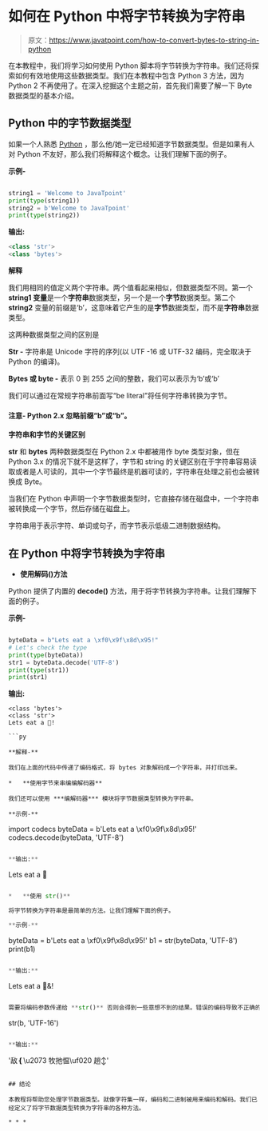 # 如何在 Python 中将字节转换为字符串

> 原文：<https://www.javatpoint.com/how-to-convert-bytes-to-string-in-python>

在本教程中，我们将学习如何使用 Python 脚本将字节转换为字符串。我们还将探索如何有效地使用这些数据类型。我们在本教程中包含 Python 3 方法，因为 Python 2 不再使用了。在深入挖掘这个主题之前，首先我们需要了解一下 Byte 数据类型的基本介绍。

## Python 中的字节数据类型

如果一个人熟悉 [Python](https://www.javatpoint.com/python-tutorial) ，那么他/她一定已经知道字节数据类型。但是如果有人对 Python 不友好，那么我们将解释这个概念。让我们理解下面的例子。

**示例-**

```py

string1 = 'Welcome to JavaTpoint'
print(type(string1))
string2 = b'Welcome to JavaTpoint'
print(type(string2))

```

**输出:**

```py
<class 'str'>
<class 'bytes'>

```

**解释**

我们用相同的值定义两个字符串。两个值看起来相似，但数据类型不同。第一个 **string1 变量**是一个**字符串**数据类型，另一个是一个**字节**数据类型。第二个 **string2** 变量的前缀是‘b’，这意味着它产生的是**字节**数据类型，而不是**字符串**数据类型。

这两种数据类型之间的区别是

**Str -** 字符串是 Unicode 字符的序列(以 UTF -16 或 UTF-32 编码，完全取决于 Python 的编译)。

**Bytes 或 byte -** 表示 0 到 255 之间的整数，我们可以表示为‘b’或‘b’

我们可以通过在常规字符串前面写“be literal”将任何字符串转换为字节。

#### 注意- Python 2.x 忽略前缀“b”或“b”。

**字符串和字节的关键区别**

**str** 和 **bytes** 两种数据类型在 Python 2.x 中都被用作 byte 类型对象，但在 Python 3.x 的情况下就不是这样了，字节和 string 的关键区别在于字符串容易读取或者是人可读的，其中一个字节最终是机器可读的，字符串在处理之前也会被转换成 Byte。

当我们在 Python 中声明一个字节数据类型时，它直接存储在磁盘中，一个字符串被转换成一个字节，然后存储在磁盘上。

字符串用于表示字符、单词或句子，而字节表示低级二进制数据结构。

## 在 Python 中将字节转换为字符串

*   **使用解码()方法**

Python 提供了内置的 **decode()** 方法，用于将字节转换为字符串。让我们理解下面的例子。

**示例-**

```py

byteData = b"Lets eat a \xf0\x9f\x8d\x95!"
# Let's check the type
print(type(byteData))
str1 = byteData.decode('UTF-8')
print(type(str1))
print(str1)

```

**输出:**

```
<class 'bytes'>
<class 'str'>
Lets eat a 🍕!

```py

**解释-**

我们在上面的代码中传递了编码格式，将 bytes 对象解码成一个字符串，并打印出来。

*   **使用字节来串编编解码器**

我们还可以使用 ***编解码器*** 模块将字节数据类型转换为字符串。

**示例-**

```

import codecs
byteData = b'Lets eat a \xf0\x9f\x8d\x95!'
codecs.decode(byteData, 'UTF-8')

```py

**输出:**

```
Lets eat a 🍕

```py

*   **使用 str()**

将字节转换为字符串是最简单的方法。让我们理解下面的例子。

**示例-**

```

byteData = b'Lets eat a \xf0\x9f\x8d\x95!'
b1 = str(byteData, 'UTF-8')
print(b1)

```py

**输出:**

```
Lets eat a 🍕&!

```py

需要将编码参数传递给 **str()** 否则会得到一些意想不到的结果。错误的编码导致不正确的输出。**例如-** 如果我们用 UTF-16 传递 **str()** 方法，会得到如下错误。

```

str(b, 'UTF-16') 

```py

**输出:**

```
'敌❴\u2073 牧扡愠\uf020 趟↕'

```

## 结论

本教程将帮助您处理字节数据类型。就像字符集一样，编码和二进制被用来编码和解码。我们已经定义了将字节数据类型转换为字符串的各种方法。

* * *